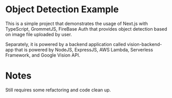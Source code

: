 # Object Detection Example

This is a simple project that demonstrates the usage of Next.js with TypeScript, GrommetJS, FireBase Auth that provides object detection based on image file uploaded by user.

Separately, it is powered by a backend application called vision-backend-app that is powered by NodeJS, ExpressJS, AWS Lambda, Serverless Framework, and Google Vision API.

# Notes

Still requires some refactoring and code clean up.
